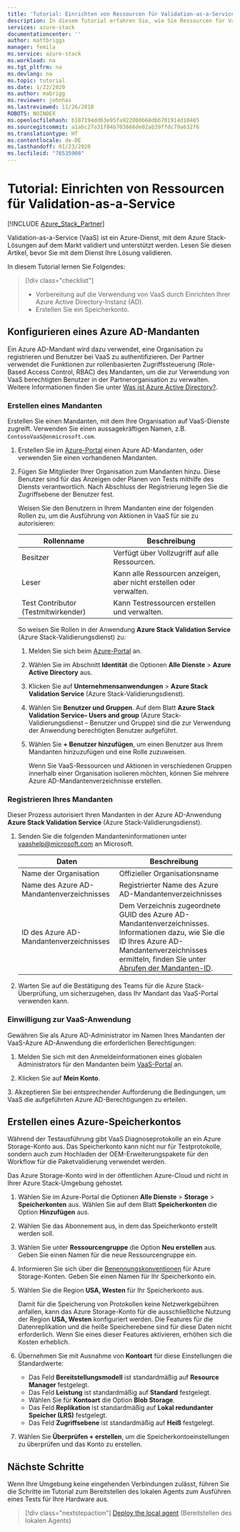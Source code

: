 ```yaml
---
title: 'Tutorial: Einrichten von Ressourcen für Validation-as-a-Service | Microsoft-Dokumentation'
description: In diesem Tutorial erfahren Sie, wie Sie Ressourcen für Validation-as-a-Service (VaaS) einrichten.
services: azure-stack
documentationcenter: ''
author: mattbriggs
manager: femila
ms.service: azure-stack
ms.workload: na
ms.tgt_pltfrm: na
ms.devlang: na
ms.topic: tutorial
ms.date: 1/22/2020
ms.author: mabrigg
ms.reviewer: johnhas
ms.lastreviewed: 11/26/2018
ROBOTS: NOINDEX
ms.openlocfilehash: b187194dd63e95fa922000b68dbb701914d10465
ms.sourcegitcommit: a1abc27a31f04b703666de02ab39ffdc79a632f6
ms.translationtype: HT
ms.contentlocale: de-DE
ms.lasthandoff: 01/23/2020
ms.locfileid: "76535908"
---
```

# <a name="tutorial-set-up-resources-for-validation-as-a-service"></a>Tutorial: Einrichten von Ressourcen für Validation-as-a-Service

[!INCLUDE [Azure_Stack_Partner](./includes/azure-stack-partner-appliesto.md)]

Validation-as-a-Service (VaaS) ist ein Azure-Dienst, mit dem Azure Stack-Lösungen auf dem Markt validiert und unterstützt werden. Lesen Sie diesen Artikel, bevor Sie mit dem Dienst Ihre Lösung validieren.

In diesem Tutorial lernen Sie Folgendes:

> [!div class="checklist"]
> * Vorbereitung auf die Verwendung von VaaS durch Einrichten Ihrer Azure Active Directory-Instanz (AD).
> * Erstellen Sie ein Speicherkonto.

## <a name="configure-an-azure-ad-tenant"></a>Konfigurieren eines Azure AD-Mandanten

Ein Azure AD-Mandant wird dazu verwendet, eine Organisation zu registrieren und Benutzer bei VaaS zu authentifizieren. Der Partner verwendet die Funktionen zur rollenbasierten Zugriffssteuerung (Role-Based Access Control, RBAC) des Mandanten, um die zur Verwendung von VaaS berechtigten Benutzer in der Partnerorganisation zu verwalten. Weitere Informationen finden Sie unter [Was ist Azure Active Directory?](https://docs.microsoft.com/azure/active-directory/fundamentals/active-directory-whatis).

### <a name="create-a-tenant"></a>Erstellen eines Mandanten

Erstellen Sie einen Mandanten, mit dem Ihre Organisation auf VaaS-Dienste zugreift. Verwenden Sie einen aussagekräftigen Namen, z.B. `ContosoVaaS@onmicrosoft.com`.

1. Erstellen Sie im [Azure-Portal](https://portal.azure.com) einen Azure AD-Mandanten, oder verwenden Sie einen vorhandenen Mandanten. <!-- For instructions on creating new Azure AD tenants, see [Get started with Azure AD](https://docs.microsoft.com/azure/active-directory/get-started-azure-ad). -->

2. Fügen Sie Mitglieder Ihrer Organisation zum Mandanten hinzu. Diese Benutzer sind für das Anzeigen oder Planen von Tests mithilfe des Diensts verantwortlich. Nach Abschluss der Registrierung legen Sie die Zugriffsebene der Benutzer fest.

    Weisen Sie den Benutzern in Ihrem Mandanten eine der folgenden Rollen zu, um die Ausführung von Aktionen in VaaS für sie zu autorisieren:

    | Rollenname | Beschreibung |
    |---------------------|------------------------------------------|
    | Besitzer | Verfügt über Vollzugriff auf alle Ressourcen. |
    | Leser | Kann alle Ressourcen anzeigen, aber nicht erstellen oder verwalten. |
    | Test Contributor (Testmitwirkender) | Kann Testressourcen erstellen und verwalten. |

    So weisen Sie Rollen in der Anwendung **Azure Stack Validation Service** (Azure Stack-Validierungsdienst) zu:

   1. Melden Sie sich beim [Azure-Portal](https://portal.azure.com) an.
   2. Wählen Sie im Abschnitt **Identität** die Optionen **Alle Dienste** > **Azure Active Directory** aus.
   3. Klicken Sie auf **Unternehmensanwendungen** > **Azure Stack Validation Service** (Azure Stack-Validierungsdienst).
   4. Wählen Sie **Benutzer und Gruppen**. Auf dem Blatt **Azure Stack Validation Service– Users and group** (Azure Stack-Validierungsdienst – Benutzer und Gruppe) sind die zur Verwendung der Anwendung berechtigten Benutzer aufgeführt.
   5. Wählen Sie **+ Benutzer hinzufügen**, um einen Benutzer aus Ihrem Mandanten hinzuzufügen und eine Rolle zuzuweisen.

      Wenn Sie VaaS-Ressourcen und Aktionen in verschiedenen Gruppen innerhalb einer Organisation isolieren möchten, können Sie mehrere Azure AD-Mandantenverzeichnisse erstellen.

### <a name="register-your-tenant"></a>Registrieren Ihres Mandanten

Dieser Prozess autorisiert Ihren Mandanten in der Azure AD-Anwendung **Azure Stack Validation Service** (Azure Stack-Validierungsdienst).

1. Senden Sie die folgenden Mandanteninformationen unter [vaashelp@microsoft.com](mailto:vaashelp@microsoft.com) an Microsoft.

    | Daten | Beschreibung |
    |--------------------------------|---------------------------------------------------------------------------------------------|
    | Name der Organisation | Offizieller Organisationsname |
    | Name des Azure AD-Mandantenverzeichnisses | Registrierter Name des Azure AD-Mandantenverzeichnisses |
    | ID des Azure AD-Mandantenverzeichnisses | Dem Verzeichnis zugeordnete GUID des Azure AD-Mandantenverzeichnisses. Informationen dazu, wie Sie die ID Ihres Azure AD-Mandantenverzeichnisses ermitteln, finden Sie unter [Abrufen der Mandanten-ID](https://docs.microsoft.com/azure/azure-resource-manager/resource-group-create-service-principal-portal#get-values-for-signing-in). |

2. Warten Sie auf die Bestätigung des Teams für die Azure Stack-Überprüfung, um sicherzugehen, dass Ihr Mandant das VaaS-Portal verwenden kann.

### <a name="consent-to-the-vaas-application"></a>Einwilligung zur VaaS-Anwendung

Gewähren Sie als Azure AD-Administrator im Namen Ihres Mandanten der VaaS-Azure AD-Anwendung die erforderlichen Berechtigungen:

1. Melden Sie sich mit den Anmeldeinformationen eines globalen Administrators für den Mandanten beim [VaaS-Portal](https://azurestackvalidation.com/) an. 

2. Klicken Sie auf **Mein Konto**.

3\. Akzeptieren Sie bei entsprechender Aufforderung die Bedingungen, um VaaS die aufgeführten Azure AD-Berechtigungen zu erteilen.

## <a name="create-an-azure-storage-account"></a>Erstellen eines Azure-Speicherkontos

Während der Testausführung gibt VaaS Diagnoseprotokolle an ein Azure Storage-Konto aus. Das Speicherkonto kann nicht nur für Testprotokolle, sondern auch zum Hochladen der OEM-Erweiterungspakete für den Workflow für die Paketvalidierung verwendet werden.

Das Azure Storage-Konto wird in der öffentlichen Azure-Cloud und nicht in Ihrer Azure Stack-Umgebung gehostet.

1. Wählen Sie im Azure-Portal die Optionen **Alle Dienste** > **Storage** > **Speicherkonten** aus. Wählen Sie auf dem Blatt **Speicherkonten** die Option **Hinzufügen** aus.

2. Wählen Sie das Abonnement aus, in dem das Speicherkonto erstellt werden soll.

3. Wählen Sie unter **Ressourcengruppe** die Option **Neu erstellen** aus. Geben Sie einen Namen für die neue Ressourcengruppe ein.

4. Informieren Sie sich über die [Benennungskonventionen](/azure/cloud-adoption-framework/ready/azure-best-practices/naming-and-tagging#storage) für Azure Storage-Konten. Geben Sie einen Namen für Ihr Speicherkonto ein.

5. Wählen Sie die Region **USA, Westen** für Ihr Speicherkonto aus.

    Damit für die Speicherung von Protokollen keine Netzwerkgebühren anfallen, kann das Azure Storage-Konto für die ausschließliche Nutzung der Region **USA, Westen** konfiguriert werden. Die Features für die Datenreplikation und die heiße Speicherebene sind für diese Daten nicht erforderlich. Wenn Sie eines dieser Features aktivieren, erhöhen sich die Kosten erheblich.

6. Übernehmen Sie mit Ausnahme von **Kontoart** für diese Einstellungen die Standardwerte:

    - Das Feld **Bereitstellungsmodell** ist standardmäßig auf **Resource Manager** festgelegt.
    - Das Feld **Leistung** ist standardmäßig auf **Standard** festgelegt.
    - Wählen Sie für **Kontoart** die Option **Blob Storage**.
    - Das Feld **Replikation** ist standardmäßig auf **Lokal redundanter Speicher (LRS)** festgelegt.
    - Das Feld **Zugriffsebene** ist standardmäßig auf **Heiß** festgelegt.

7. Wählen Sie **Überprüfen + erstellen**, um die Speicherkontoeinstellungen zu überprüfen und das Konto zu erstellen.

## <a name="next-steps"></a>Nächste Schritte

Wenn Ihre Umgebung keine eingehenden Verbindungen zulässt, führen Sie die Schritte im Tutorial zum Bereitstellen des lokalen Agents zum Ausführen eines Tests für Ihre Hardware aus.

> [!div class="nextstepaction"]
> [Deploy the local agent](azure-stack-vaas-local-agent.md) (Bereitstellen des lokalen Agents)
